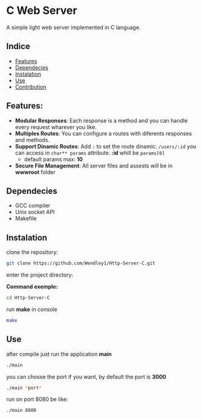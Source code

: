 # C Web Server

A simple light web server implemented in C language.

## Indice

- [Features](#features)
- [Dependecies](#dependences)
- [Instalation](#instalation)
- [Use](#use)
- [Contribution](#contribution)

## Features:
- **Modular Responses**: Each response is a method and you can handle every request wharever you like.
- **Multiples Routes**: You can configure a routes with diferents responses and methods.
- **Support Dinamic Routes**: Add ```:``` to set the route dinamic: ```/users/:id``` you can access in ```char** params``` attribute. **:id** whill be ```params[0]```
    - default params max: **10**
- **Secure File Management**: All server files and assests will be in **wwwroot** folder

## Dependecies

- GCC compiler
- Unix socket API
- Makefile

## Instalation

clone the repository:

```bash
git clone https://github.com/Wendley1/Http-Server-C.git
```

enter the project directory:

**Command exemple:**

```bash
cd Http-Server-C
```

run **make** in console

```bash
make
```

## Use

after compile just run the application **main**

```bash
./main
```

you can chosse the port if you want, by default the port is **3000**

```bash
./main *port*
```

run on port 8080 be like:

```bash
./main 8080
```
